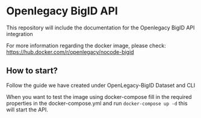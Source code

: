 # Openlegacy BigID API
This repository will include the documentation for the Openlegacy BigID API integration 

For more information regarding the docker image, please check: https://hub.docker.com/r/openlegacy/nocode-bigid

## How to start?
Follow the guide we have created under OpenLegacy-BigID Dataset and CLI

When you want to test the image using docker-compose fill in the required properties in the docker-compose.yml and run `docker-compose up -d` this will start the API.
